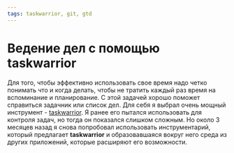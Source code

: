 ```yaml
---
tags: taskwarrior, git, gtd
---
```


# Ведение дел с помощью taskwarrior

Для того, чтобы эффективно использовать свое время надо четко понимать что и
когда делать, чтобы не тратить каждый раз время на вспоминание и планирование.
С этой задачей хорошо поможет справиться задачник или список дел. Для себя я
выбрал очень мощный инструмент - [taskwarrior](https://taskwarrior.org/). Я
ранее его пытался использовать для контроля задач, но тогда он показался
слишком сложным. Но около 3 месяцев назад я снова попробовал использовать
инструментарий, который предлагает **taskwarrior** и образовавшаяся вокруг него
среда из других приложений, которые расширяют его возможности.
